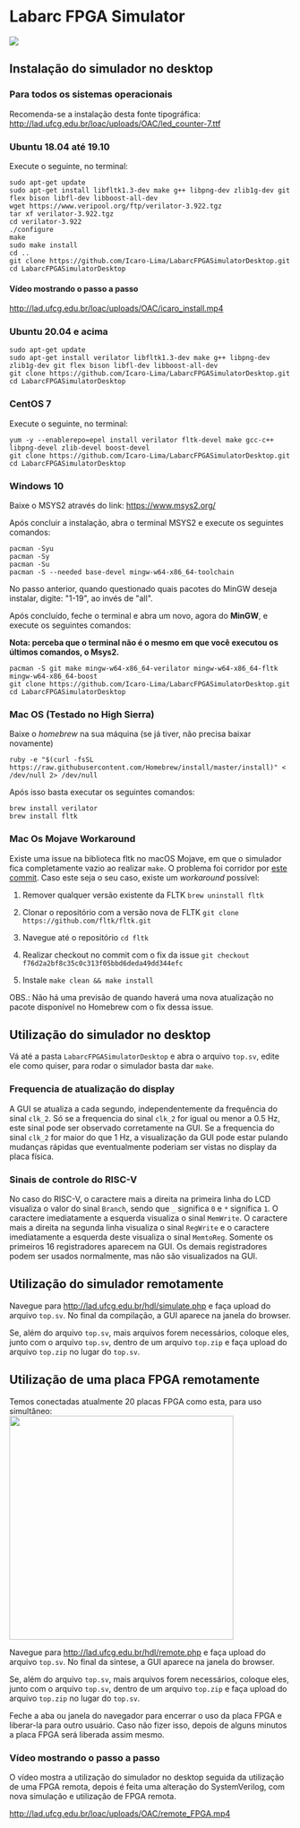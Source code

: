# Labarc FPGA Simulator
<img src="http://lad.ufcg.edu.br/loac/uploads/OAC/MainWindow.png">

## Instalação do simulador no desktop

### Para todos os sistemas operacionais

Recomenda-se a instalação desta fonte tipográfica:
http://lad.ufcg.edu.br/loac/uploads/OAC/led_counter-7.ttf

### Ubuntu 18.04 até 19.10

Execute o seguinte, no terminal:

```
sudo apt-get update
sudo apt-get install libfltk1.3-dev make g++ libpng-dev zlib1g-dev git flex bison libfl-dev libboost-all-dev
wget https://www.veripool.org/ftp/verilator-3.922.tgz
tar xf verilator-3.922.tgz
cd verilator-3.922
./configure
make
sudo make install
cd ..
git clone https://github.com/Icaro-Lima/LabarcFPGASimulatorDesktop.git
cd LabarcFPGASimulatorDesktop
```

#### Vídeo mostrando o passo a passo
http://lad.ufcg.edu.br/loac/uploads/OAC/icaro_install.mp4

### Ubuntu 20.04 e acima

```
sudo apt-get update
sudo apt-get install verilator libfltk1.3-dev make g++ libpng-dev zlib1g-dev git flex bison libfl-dev libboost-all-dev
git clone https://github.com/Icaro-Lima/LabarcFPGASimulatorDesktop.git
cd LabarcFPGASimulatorDesktop
```

### CentOS 7

Execute o seguinte, no terminal:
```
yum -y --enablerepo=epel install verilator fltk-devel make gcc-c++ libpng-devel zlib-devel boost-devel
git clone https://github.com/Icaro-Lima/LabarcFPGASimulatorDesktop.git
cd LabarcFPGASimulatorDesktop
```

### Windows 10

Baixe o MSYS2 através do link: https://www.msys2.org/

Após concluir a instalação, abra o terminal MSYS2 e execute os seguintes comandos:
```
pacman -Syu
pacman -Sy
pacman -Su
pacman -S --needed base-devel mingw-w64-x86_64-toolchain
```

No passo anterior, quando questionado quais pacotes do MinGW deseja instalar, digite: "1-19", ao invés de "all".

Após concluído, feche o terminal e abra um novo, agora do **MinGW**, e execute os seguintes comandos:

**Nota: perceba que o terminal não é o mesmo em que você executou os últimos comandos, o Msys2.**
```
pacman -S git make mingw-w64-x86_64-verilator mingw-w64-x86_64-fltk mingw-w64-x86_64-boost
git clone https://github.com/Icaro-Lima/LabarcFPGASimulatorDesktop.git
cd LabarcFPGASimulatorDesktop
```

### Mac OS (Testado no High Sierra)
Baixe o _homebrew_ na sua máquina (se já tiver, não precisa baixar novamente)
```
ruby -e "$(curl -fsSL https://raw.githubusercontent.com/Homebrew/install/master/install)" < /dev/null 2> /dev/null
```
Após isso basta executar os seguintes comandos:
```
brew install verilator
brew install fltk
```

### Mac Os Mojave Workaround
Existe uma issue na biblioteca fltk no macOS Mojave, em que o simulador fica completamente vazio ao realizar `make`. O problema foi corridor por [este commit](https://github.com/fltk/fltk/commit/f76d2a2bf8c35c0c313f05bbd6deda49dd344efc). Caso este seja o seu caso, existe um *workaround* possível:

1. Remover qualquer versão existente da FLTK
`brew uninstall fltk`

2. Clonar o repositório com a versão nova de FLTK
`git clone https://github.com/fltk/fltk.git`

3. Navegue até o repositório
`cd fltk`

4. Realizar checkout no commit com o fix da issue
`git checkout f76d2a2bf8c35c0c313f05bbd6deda49dd344efc`

5. Instale
`make clean && make install`

OBS.: Não há uma previsão de quando haverá uma nova atualização no pacote disponível no Homebrew com o fix dessa issue.

## Utilização do simulador no desktop

Vá até a pasta `LabarcFPGASimulatorDesktop` e abra o arquivo `top.sv`, edite ele como quiser, para rodar o simulador basta dar `make`.

### Frequencia de atualização do display

A GUI se atualiza a cada segundo, independentemente da frequência do sinal `clk_2`. Só se a frequencia do sinal `clk_2` for igual ou menor a 0.5&nbsp;Hz, este sinal pode ser observado corretamente na GUI. Se a frequencia do sinal `clk_2` for maior do que 1&nbsp;Hz, a visualização da GUI pode estar pulando mudanças rápidas que eventualmente poderiam ser vistas no display da placa física.

### Sinais de controle do RISC-V

No caso do RISC-V, o caractere mais a direita na primeira linha do LCD visualiza o valor do sinal `Branch`,
sendo que `_` significa `0` e `*` significa `1`. O caractere imediatamente a esquerda visualiza o sinal `MemWrite`. O caractere mais a direita na segunda  linha visualiza o sinal `RegWrite` e o caractere imediatamente a esquerda deste visualiza o sinal `MemtoReg`. Somente os primeiros 16 registradores aparecem na GUI. Os demais registradores podem ser usados normalmente, mas não são visualizados na GUI.

## Utilização do simulador remotamente

Navegue para http://lad.ufcg.edu.br/hdl/simulate.php
e faça upload do arquivo `top.sv`. No final da compilação, a GUI aparece na janela do browser.

Se, além do arquivo `top.sv`, mais arquivos forem necessários, coloque eles, junto com o arquivo `top.sv`, dentro de um arquivo `top.zip` e faça upload do arquivo `top.zip` no lugar do `top.sv`.

## Utilização de uma placa FPGA remotamente

Temos conectadas atualmente 20 placas FPGA como esta, para uso simultâneo:  
<img src="http://lad.ufcg.edu.br/loac/uploads/OAC/nano.jpg" width="400">

Navegue para http://lad.ufcg.edu.br/hdl/remote.php
e faça upload do arquivo `top.sv`. No final da síntese, a GUI aparece na janela do browser.

Se, além do arquivo `top.sv`, mais arquivos forem necessários, coloque eles, junto com o arquivo `top.sv`, dentro de um arquivo `top.zip` e faça upload do arquivo `top.zip` no lugar do `top.sv`.

Feche a aba ou janela do navegador para encerrar o uso da placa FPGA e liberar-la para outro usuário. Caso não fizer isso, depois de alguns minutos a placa FPGA será liberada assim mesmo.

### Vídeo mostrando o passo a passo

O vídeo mostra a utilização do simulador no desktop seguida da utilização de uma FPGA remota, depois é feita uma alteração do SystemVerilog, com nova simulação e utilização de FPGA remota. 

http://lad.ufcg.edu.br/loac/uploads/OAC/remote_FPGA.mp4
